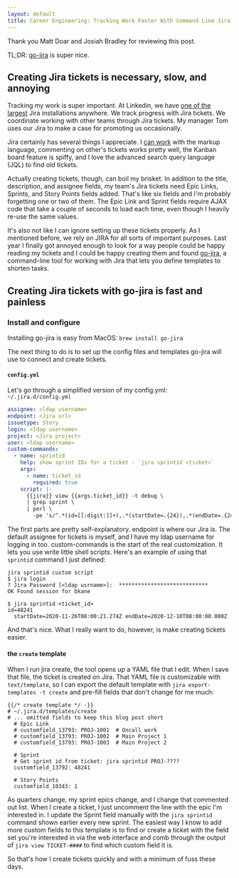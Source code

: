 ```yaml
---
layout: default
title: Career Engineering: Tracking Work Faster With Command Line Jira
---
```


Thank you Matt Doar and Josiah Bradley for reviewing this post.

TL;DR: [go-jira](https://github.com/go-jira/jira) is super nice.

## Creating Jira tickets is necessary, slow, and annoying

Tracking my work is super important. At Linkedin, we have [one of the
largest](https://www.atlassian.com/webinars/software/how-linkedin-scaled-to-3m-jira-issues-and-500m-members)
Jira installations anywhere. We track progress with Jira tickets. We coordinate
working with other teams through Jira tickets. My manager Tom uses our Jira to
make a case for promoting us occasionally.

Jira certainly has several things I appreciate. I [can
work](https://github.com/bbkane/dotfiles/blob/dbafd0d317ed211c683782c4e8d6355e44d6b6b1/nvim/.config/nvim/init.vim#L398)
with the markup language, commenting on other's tickets works pretty well, the
Kanban board feature is spiffy, and I love the advanced search query language
(JQL) to find old tickets.

Actually creating tickets, though, can boil my brisket. In addition to the
title, description, and assignee fields, my team's Jira tickets need Epic
Links, Sprints, and Story Points fields added. That's like six fields and I'm
probably forgetting one or two of them. The Epic Link and Sprint fields require
AJAX code that take a couple of seconds to load each time, even though I
heavily re-use the same values.

It's also not like I can ignore setting up these tickets properly. As I
mentioned before, we rely on JIRA for all sorts of important purposes. Last
year I finally got annoyed enough to look for a way people could be happy
reading my tickets and I could be happy creating them and found [go-jira](https://github.com/go-jira/jira), a
command-line tool for working with Jira that lets you define templates to
shorten tasks.

## Creating Jira tickets with go-jira is fast and painless

### Install and configure

Installing go-jira is easy from MacOS: `brew install go-jira`

The next thing to do is to set up the config files and templates go-jira will
use to connect and create tickets.

#### `config.yml`

Let's go through a simplified version of my config.yml: `~/.jira.d/config.yml`

```yaml
assignee: <ldap username>
endpoint: <Jira url>
issuetype: Story
login: <ldap username>
project: <Jira project>
user: <ldap username>
custom-commands:
  - name: sprintid
    help: show sprint IDs for a ticket - `jira sprintid <ticket>`
    args:
      - name: ticket_id
        required: true
    script: |-
      {{jira}} view {{args.ticket_id}} -t debug \
      | grep sprint \
      | perl \
        -pe 's/^.*(id=[[:digit:]]+),.*(startDate=.{24}),.*(endDate=.{24}),.*$/\1\n  \2 \3/'
```

The first parts are pretty self-explanatory. endpoint is where our Jira is. The
default assignee for tickets is myself, and I have my ldap username for logging
in too.  custom-commands is the start of the real customization. It lets you
use write little shell scripts. Here's an example of using that `sprintid`
command I just defined:

```
jira sprintid custom script
$ jira login
? Jira Password [<ldap usrname>]:  ****************************
OK Found session for bkane

$ jira sprintid <ticket_id>
id=48241
  startDate=2020-11-26T08:00:21.274Z endDate=2020-12-10T08:00:00.000Z
```

And that's nice. What I really want to do, however, is make creating tickets easier.

#### the `create` template

When I run jira create, the tool opens up a YAML file that I edit. When I save
that file, the ticket is created on Jira. That YAML file is customizable with
`text/template`, so I can export the default template with `jira
export-templates -t create` and pre-fill fields that don't change for me much:


```
{{/* create template */ -}}
# ~/.jira.d/templates/create
# ... omitted fields to keep this blog post short
  # Epic Link
  # customfield_13793: PROJ-1001  # Oncall work
  # customfield_13793: PROJ-1002  # Main Project 1
  # customfield_13793: PROJ-1003  # Main Project 2

  # Sprint
  # Get sprint id from ticket: jira sprintid PROJ-????
  customfield_13792: 48241

  # Story Points
  customfield_10343: 1
```

As quarters change, my sprint epics change, and I change that commented out
list. When I create a ticket, I just uncomment the line with the epic I'm
interested in. I update the Sprint field manually with the `jira sprintid`
command shown earlier every new sprint. The easiest way I know to add more
custom fields to this template is to find or create a ticket with the field set
you're interested in via the web interface and comb through the output of `jira
view TICKET-####` to find which custom field it is.

So that's how I create tickets quickly and with a minimum of fuss these days.
